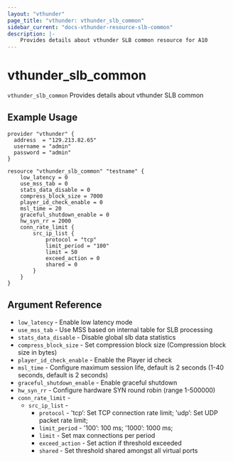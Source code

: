 ```yaml
---
layout: "vthunder"
page_title: "vthunder: vthunder_slb_common"
sidebar_current: "docs-vthunder-resource-slb-common"
description: |-
    Provides details about vthunder SLB common resource for A10
---
```


# vthunder\_slb\_common

`vthunder_slb_common` Provides details about vthunder SLB common
## Example Usage


```hcl
provider "vthunder" {
  address  = "129.213.82.65"
  username = "admin"
  password = "admin"
}

resource "vthunder_slb_common" "testname" {
	low_latency = 0
	use_mss_tab = 0
	stats_data_disable = 0
	compress_block_size = 7000
	player_id_check_enable = 0
	msl_time = 20
	graceful_shutdown_enable = 0
	hw_syn_rr = 2000 
	conn_rate_limit {
		src_ip_list {
			protocol = "tcp"
			limit_period = "100"
			limit = 50
			exceed_action = 0
			shared = 0
		}
	}
}
```

## Argument Reference

* `low_latency` - Enable low latency mode
* `use_mss_tab` - Use MSS based on internal table for SLB processing
* `stats_data_disable` - Disable global slb data statistics
* `compress_block_size` - Set compression block size (Compression block size in bytes)
* `player_id_check_enable` - Enable the Player id check
* `msl_time` - Configure maximum session life, default is 2 seconds (1-40 seconds, default is 2 seconds)
* `graceful_shutdown_enable` - Enable graceful shutdown
* `hw_syn_rr` - Configure hardware SYN round robin (range 1-500000)
* `conn_rate_limit` - 
    * `src_ip_list` - 
        * `protocol` - 'tcp’: Set TCP connection rate limit; 'udp’: Set UDP packet rate limit;
        * `limit_period` - '100’: 100 ms; '1000’: 1000 ms;
        * `limit` - Set max connections per period
        * `exceed_action` - Set action if threshold exceeded
        * `shared` - Set threshold shared amongst all virtual ports
